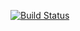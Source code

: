 [![Build Status](https://travis-ci.org/guicho271828/fast-downward-search.svg?branch=master)](https://travis-ci.org/guicho271828/fast-downward-search)
